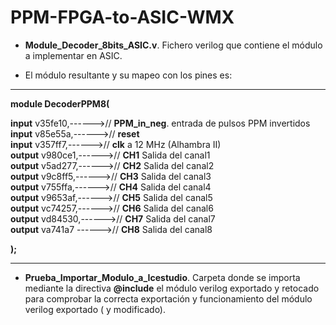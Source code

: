 # PPM-FPGA-to-ASIC-WMX  

* **Module_Decoder_8bits_ASIC.v**. Fichero verilog que contiene el módulo a implementar en ASIC.

* El módulo resultante y su mapeo con los pines es:

---

**module DecoderPPM8(**     

 **input** v35fe10,------>// **PPM_in_neg**. entrada de pulsos PPM invertidos  
 **input** v85e55a,------>// **reset**  
 **input** v357ff7,------>// **clk**   a  12 MHz (Alhambra II)  
 **output** v980ce1,------>// **CH1**   Salida del canal1  
 **output** v5ad277,------>// **CH2**   Salida del canal2  
 **output** v9c8ff5,------>// **CH3**   Salida del canal3    
 **output** v755ffa,------>// **CH4**   Salida del canal4  
 **output** v9653af,------>// **CH5**   Salida del canal5  
 **output** vc74257,------>// **CH6**   Salida del canal6  
 **output** vd84530,------>// **CH7**   Salida del canal7  
 **output** va741a7 ------>// **CH8**   Salida del canal8  
   
 **);**
 
 ---
 
 * **Prueba_Importar_Modulo_a_Icestudio**. Carpeta donde se importa mediante la directiva **@include** el módulo verilog exportado y retocado para comprobar la correcta exportación y funcionamiento del módulo verilog exportado ( y modificado).
 
